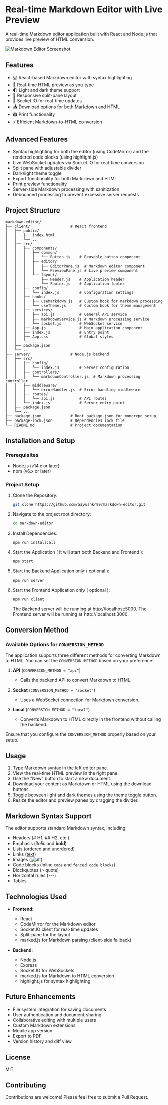 # Real-time Markdown Editor with Live Preview

A real-time Markdown editor application built with React and Node.js that provides live preview of HTML conversion.

![Markdown Editor Screenshot](https://via.placeholder.com/800x400?text=Markdown+Editor+Screenshot)

## Features

- 💻 React-based Markdown editor with syntax highlighting
- 🔄 Real-time HTML preview as you type
- 🌓 Light and dark theme support
- 📱 Responsive split-pane layout
- 🔌 Socket.IO for real-time updates
- 📥 Download options for both Markdown and HTML
- 🖨️ Print functionality
- ⚡ Efficient Markdown-to-HTML conversion

## Advanced Features

- Syntax highlighting for both the editor (using CodeMirror) and the rendered code blocks (using highlight.js)
- Live WebSocket updates via Socket.IO for real-time conversion
- Split pane with adjustable divider
- Dark/light theme toggle
- Export functionality for both Markdown and HTML
- Print preview functionality
- Server-side Markdown processing with sanitization
- Debounced processing to prevent excessive server requests

## Project Structure

```
markdown-editor/
├── client/                  # React frontend
│   ├── public/
│   │   ├── index.html
│   │   └── ...
│   ├── src/
│   │   ├── components/
│   │   │   ├── common/
│   │   │   │   └── Button.js    # Reusable button component
│   │   │   ├── editor/
│   │   │   │   ├── EditorPane.js  # Markdown editor component
│   │   │   │   └── PreviewPane.js # Live preview component
│   │   │   └── layout/
│   │   │       ├── Header.js    # Application header
│   │   │       └── Footer.js    # Application footer
│   │   ├── config/
│   │   │   └── index.js         # Configuration settings
│   │   ├── hooks/
│   │   │   ├── useMarkdown.js   # Custom hook for markdown processing
│   │   │   └── useTheme.js      # Custom hook for theme management
│   │   ├── services/
│   │   │   ├── api.js           # General API service
│   │   │   ├── markdownService.js # Markdown processing service
│   │   │   └── socket.js        # WebSocket service
│   │   ├── App.js               # Main application component
│   │   ├── index.js             # Entry point
│   │   ├── App.css              # Global styles
│   │   └── ...
│   ├── package.json
│   └── ...
├── server/                  # Node.js backend
│   ├── src/
│   │   ├── config/
│   │   │   └── index.js         # Server configuration
│   │   ├── controllers/
│   │   │   └── markdownController.js  # Markdown processing controller
│   │   ├── middleware/
│   │   │   └── errorHandler.js  # Error handling middleware
│   │   ├── routes/
│   │   │   └── api.js           # API routes
│   │   └── index.js             # Server entry point
│   ├── package.json
│   └── ...
├── package.json             # Root package.json for monorepo setup
├── package-lock.json        # Dependencies lock file
└── README.md                # Project documentation
```

## Installation and Setup

### Prerequisites

- Node.js (v14.x or later)
- npm (v6.x or later)

### Project Setup

1. Clone the Repository:
   ```bash
   git clone https://github.com/aayushkr99/markdown-editor.git
   ```

2. Navigate to the project root directory:
   ```bash
   cd markdown-editor
   ```

3. Install Dependencies:
   ```bash
   npm run install:all
   ```

4. Start the Application ( It will start both Backend and Frontend ):
   ```bash
   npm start
   ```

5. Start the Backend Application only ( optional ):
   ```bash
   npm run server
   ```

6. Start the Frontend Application only ( optional ):
   ```bash
   npm run client
   ```


   The Backend server will be running at http://localhost:5000.
   The Frontend server will be running at http://localhost:3000.

## Conversion Method

### Available Options for `CONVERSION_METHOD`

The application supports three different methods for converting Markdown to HTML. You can set the `CONVERSION_METHOD` based on your preference:

1. **API** (`CONVERSION_METHOD = "api"`)
   - Calls the backend API to convert Markdown to HTML.

2. **Socket** (`CONVERSION_METHOD = "socket"`)
   - Uses a WebSocket connection for Markdown conversion.

3. **Local** (`CONVERSION_METHOD = "local"`)
   - Converts Markdown to HTML directly in the frontend without calling the backend.

Ensure that you configure the `CONVERSION_METHOD` properly based on your setup.



## Usage

1. Type Markdown syntax in the left editor pane.
2. View the real-time HTML preview in the right pane.
3. Use the "New" button to start a new document.
4. Download your content as Markdown or HTML using the download buttons.
5. Toggle between light and dark themes using the theme toggle button.
6. Resize the editor and preview panes by dragging the divider.

## Markdown Syntax Support

The editor supports standard Markdown syntax, including:

- Headers (# H1, ## H2, etc.)
- Emphasis (*italic* and **bold**)
- Lists (ordered and unordered)
- Links ([text](url))
- Images (![alt](url))
- Code blocks (inline `code` and ```fenced code blocks```)
- Blockquotes (> quote)
- Horizontal rules (---)
- Tables

## Technologies Used

- **Frontend**:
  - React
  - CodeMirror for the Markdown editor
  - Socket.IO client for real-time updates
  - Split-pane for the layout
  - marked.js for Markdown parsing (client-side fallback)

- **Backend**:
  - Node.js
  - Express
  - Socket.IO for WebSockets
  - marked.js for Markdown to HTML conversion
  - highlight.js for syntax highlighting

## Future Enhancements

- File system integration for saving documents
- User authentication and document sharing
- Collaborative editing with multiple users
- Custom Markdown extensions
- Mobile app version
- Export to PDF
- Version history and diff view

## License

MIT

## Contributing

Contributions are welcome! Please feel free to submit a Pull Request.